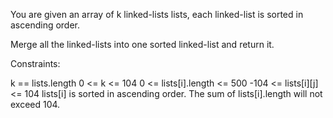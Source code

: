You are given an array of k linked-lists lists, each linked-list is sorted in ascending order.

Merge all the linked-lists into one sorted linked-list and return it.
 

Constraints:

k == lists.length
0 <= k <= 104
0 <= lists[i].length <= 500
-104 <= lists[i][j] <= 104
lists[i] is sorted in ascending order.
The sum of lists[i].length will not exceed 104.